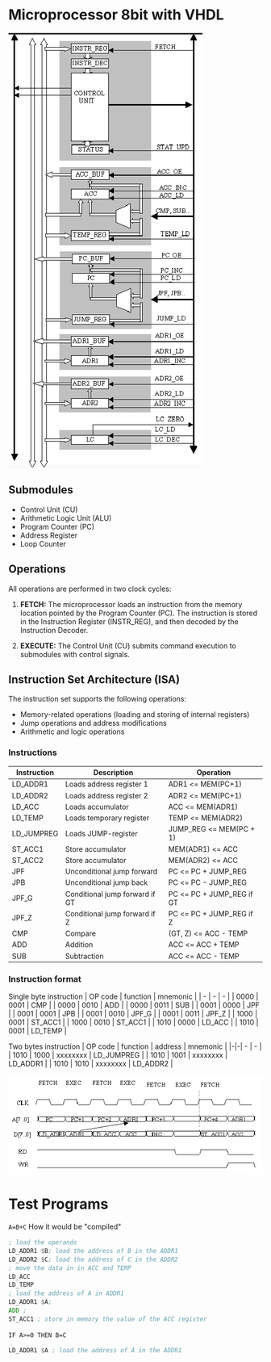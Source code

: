 # Microprocessor 8bit with VHDL

![architecture](images/architecture.png)

## Submodules

- Control Unit (CU)
- Arithmetic Logic Unit (ALU)
- Program Counter (PC)
- Address Register
- Loop Counter

## Operations

All operations are performed in two clock cycles:

1. **FETCH:** The microprocessor loads an instruction from the memory location pointed by the Program Counter (PC). The instruction is stored in the Instruction Register (INSTR_REG), and then decoded by the Instruction Decoder.

2. **EXECUTE:** The Control Unit (CU) submits command execution to submodules with control signals.

## Instruction Set Architecture (ISA)

The instruction set supports the following operations:

- Memory-related operations (loading and storing of internal registers)
- Jump operations and address modifications
- Arithmetic and logic operations

### Instructions
| Instruction | Description | Operation |
| ----------- | ----------- | --------- |
| LD_ADDR1    | Loads address register 1 | ADR1 <= MEM(PC+1) |
| LD_ADDR2    | Loads address register 2 | ADR2 <= MEM(PC+1) |
| LD_ACC      | Loads accumulator | ACC <= MEM(ADR1) |
| LD_TEMP     | Loads temporary register | TEMP <= MEM(ADR2) |
| LD_JUMPREG  | Loads JUMP-register | JUMP_REG <= MEM(PC + 1) |
| ST_ACC1     | Store accumulator | MEM(ADR1) <= ACC |
| ST_ACC2     | Store accumulator | MEM(ADR2) <= ACC |
| JPF         | Unconditional jump forward | PC <= PC + JUMP_REG |
| JPB         | Unconditional jump back | PC <= PC - JUMP_REG |
| JPF_G       | Conditional jump forward if GT | PC <= PC + JUMP_REG if GT |
| JPF_Z       | Conditional jump forward if Z | PC <= PC + JUMP_REG if Z |
| CMP         | Compare | (GT, Z) <= ACC - TEMP |
| ADD         | Addition | ACC <= ACC + TEMP |
| SUB         | Subtraction | ACC <= ACC - TEMP |

### Instruction format
Single byte instruction
| OP code | function | mnemonic |
| - | - | - |
| 0000 | 0001 | CMP |
| 0000 | 0010 | ADD |
| 0000 | 0011 | SUB |
| 0001 | 0000 | JPF | 
| 0001 | 0001 | JPB | 
| 0001 | 0010 | JPF_G |
| 0001 | 0011 | JPF_Z |
| 1000 | 0001 | ST_ACC1 |
| 1000 | 0010 | ST_ACC1 |
| 1010 | 0000 | LD_ACC |
| 1010 | 0001 | LD_TEMP |

Two bytes instruction
| OP code | function | address | mnemonic |
|-|-| - | - |
| 1010 | 1000 | xxxxxxxx | LD_JUMPREG |
| 1010 | 1001 | xxxxxxxx | LD_ADDR1 |
| 1010 | 1010 | xxxxxxxx | LD_ADDR2 |

![time_diagram](images/time_diagram.png)

# Test Programs
`A=B+C`
How it would be "compiled"
```asm
; load the operands
LD_ADDR1 $B; load the address of B in the ADDR1
LD_ADDR2 $C; load the address of C in the ADDR2
; move the data in in ACC and TEMP
LD_ACC
LD_TEMP
; load the address of A in ADDR1
LD_ADDR1 $A;
ADD ;
ST_ACC1 ; store in memory the value of the ACC register
```

`IF A>=0 THEN B=C`
```asm
LD_ADDR1 $A ; load the address of A in the ADDR1
```